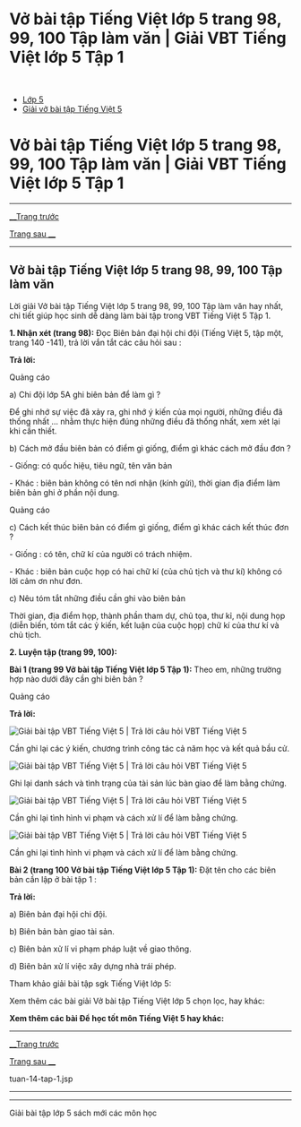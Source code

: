 # Vở bài tập Tiếng Việt lớp 5 trang 98, 99, 100 Tập làm văn | Giải VBT Tiếng Việt lớp 5 Tập 1

﻿

  * [Lớp 5](https://vietjack.com/series/lop-5.jsp)
  * [Giải vở bài tập Tiếng Việt 5](https://vietjack.com/giai-vo-bai-tap-tieng-viet-5/index.jsp)



# Vở bài tập Tiếng Việt lớp 5 trang 98, 99, 100 Tập làm văn | Giải VBT Tiếng Việt lớp 5 Tập 1

* * *

[__Trang trước](https://vietjack.com/giai-vo-bai-tap-tieng-viet-5/tuan-14-tap-1.jsp)

[Trang sau __](https://vietjack.com/giai-vo-bai-tap-tieng-viet-5/tuan-14-tap-1.jsp)

* * *

## Vở bài tập Tiếng Việt lớp 5 trang 98, 99, 100 Tập làm văn

Lời giải Vở bài tập Tiếng Việt lớp 5 trang 98, 99, 100 Tập làm văn hay nhất, chi tiết giúp học sinh dễ dàng làm bài tập trong VBT Tiếng Việt 5 Tập 1.

**1\. Nhận xét (trang 98):** Đọc Biên bản đại hội chi đội (Tiếng Việt 5, tập một, trang 140 -141), trả lời vắn tắt các câu hỏi sau :

**Trả lời:**

Quảng cáo

a) Chi đội lớp 5A ghi biên bản để làm gì ? 

Để ghi nhớ sự việc đã xảy ra, ghi nhớ ý kiến của mọi người, những điều đã thống nhất ... nhằm thực hiện đúng những điều đã thống nhất, xem xét lại khi cần thiết. 

b) Cách mở đầu biên bản có điểm gì giống, điểm gì khác cách mở đầu đơn ? 

\- Giống: có quốc hiệu, tiêu ngữ, tên văn bản 

\- Khác : biên bản không có tên nơi nhận (kính gửi), thời gian địa điểm làm biên bản ghi ở phần nội dung. 

Quảng cáo

c) Cách kết thúc biên bản có điểm gì giống, điểm gì khác cách kết thúc đơn ? 

\- Giống : có tên, chữ kí của người có trách nhiệm. 

\- Khác : biên bản cuộc họp có hai chữ kí (của chủ tịch và thư kí) không có lời cảm ơn như đơn. 

c) Nêu tóm tắt những điều cần ghi vào biên bản 

Thời gian, địa điểm họp, thành phần tham dự, chủ tọa, thư kỉ, nội dung họp (diễn biến, tóm tắt các ỷ kiến, kết luận của cuộc họp) chữ kí của thư kí và chủ tịch. 

**2\. Luyện tập (trang 99, 100):**

**Bài 1 (trang 99 Vở bài tập Tiếng Việt lớp 5 Tập 1):** Theo em, những trường hợp nào dưới đây cần ghi biên bản ?

Quảng cáo

**Trả lời:**

![Giải bài tập VBT Tiếng Việt 5 | Trả lời câu hỏi VBT Tiếng Việt 5](https://vietjack.com/giai-vo-bai-tap-tieng-viet-5/images/tap-lam-van-tuan-14-trang-98-99-100-tap-1-1.PNG)

Cần ghi lại các ý kiến, chương trình công tác cả năm học và kết quả bầu cử. 

![Giải bài tập VBT Tiếng Việt 5 | Trả lời câu hỏi VBT Tiếng Việt 5](https://vietjack.com/giai-vo-bai-tap-tieng-viet-5/images/tap-lam-van-tuan-14-trang-98-99-100-tap-1-2.PNG)

Ghi lại danh sách và tình trạng của tài sản lúc bàn giao để làm bằng chứng. 

![Giải bài tập VBT Tiếng Việt 5 | Trả lời câu hỏi VBT Tiếng Việt 5](https://vietjack.com/giai-vo-bai-tap-tieng-viet-5/images/tap-lam-van-tuan-14-trang-98-99-100-tap-1-3.PNG)

Cần ghi lại tình hình vi phạm và cách xử lí để làm bằng chứng. 

![Giải bài tập VBT Tiếng Việt 5 | Trả lời câu hỏi VBT Tiếng Việt 5](https://vietjack.com/giai-vo-bai-tap-tieng-viet-5/images/tap-lam-van-tuan-14-trang-98-99-100-tap-1-4.PNG)

Cần ghi lại tình hình vi phạm và cách xử lí để làm bằng chứng. 

**Bài 2 (trang 100 Vở bài tập Tiếng Việt lớp 5 Tập 1):** Đặt tên cho các biên bản cần lập ở bài tập 1 :

**Trả lời:**

a) Biên bản đại hội chi đội. 

b) Biên bản bàn giao tài sản. 

c) Biên bản xử lí vi phạm pháp luật về giao thông. 

d) Biên bản xử lí việc xây dựng nhà trái phép. 

Tham khảo giải bài tập sgk Tiếng Việt lớp 5:

Xem thêm các bài giải Vở bài tập Tiếng Việt lớp 5 chọn lọc, hay khác:

**Xem thêm các bài Để học tốt môn Tiếng Việt 5 hay khác:**

* * *

[__Trang trước](https://vietjack.com/giai-vo-bai-tap-tieng-viet-5/tuan-14-tap-1.jsp)

[Trang sau __](https://vietjack.com/giai-vo-bai-tap-tieng-viet-5/tuan-14-tap-1.jsp)

tuan-14-tap-1.jsp

* * *

* * *

Giải bài tập lớp 5 sách mới các môn học
